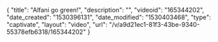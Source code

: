 {
    "title": "Alfani go green!",
    "description": "",
    "videoid": "165344202",
    "date_created": "1530396131",
    "date_modified": "1530403468",
    "type": "captivate",
    "layout": "video",
    "url": "\/v\/a9d21ec1-81f3-43be-9340-55378efb6318\/165344202"
}